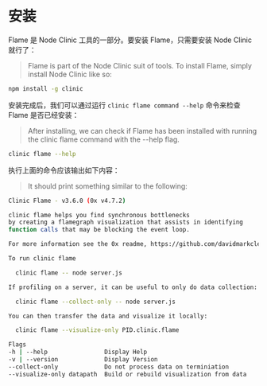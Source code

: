 # 安装

Flame 是 Node Clinic 工具的一部分。要安装 Flame，只需要安装 Node Clinic 就行了：
> Flame is part of the Node Clinic suit of tools. To install Flame, simply install Node Clinic like so:

```bash
npm install -g clinic
```

安装完成后，我们可以通过运行 `clinic flame command --help` 命令来检查 Flame 是否已经安装：
> After installing, we can check if Flame has been installed with running the clinic flame command with the --help flag.

```bash
clinic flame --help
```

执行上面的命令应该输出如下内容：
> It should print something similar to the following:

```bash
Clinic Flame - v3.6.0 (0x v4.7.2)

clinic flame helps you find synchronous bottlenecks
by creating a flamegraph visualization that assists in identifying
function calls that may be blocking the event loop.

For more information see the 0x readme, https://github.com/davidmarkclements/0x

To run clinic flame

  clinic flame -- node server.js

If profiling on a server, it can be useful to only do data collection:

  clinic flame --collect-only -- node server.js

You can then transfer the data and visualize it locally:

  clinic flame --visualize-only PID.clinic.flame

Flags
-h | --help                Display Help
-v | --version             Display Version
--collect-only             Do not process data on terminiation
--visualize-only datapath  Build or rebuild visualization from data
```